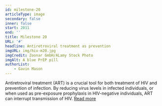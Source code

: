 ```yaml
---
id: milestone-20
articleType: image
secondary: false
inner: false
start: 2011 
end: ''
title: Milestone 20
URL: '#'
headline: Antiretroviral treatment as prevention
imgURL: img/hiv-m20.jpg
imgCredit: Zoonar GmbH/ALamy Stock Photo
imgAlt: A blue PrEP pill
authorList:
    - Gavin Mason
---
```

Antiretroviral treatment (ART) is a crucial tool for both treatment of HIV and prevention of infection. By reducing virus levels in infected individuals, or when used as pre-exposure prophylaxis in HIV-negative individuals, ART can interrupt transmission of HIV. <a href="#">Read more</a>